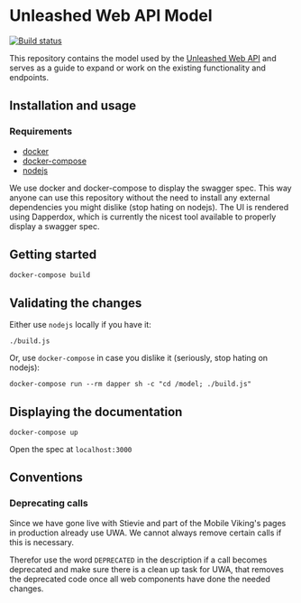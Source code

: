 # Unleashed Web API Model

[![Build status][build-status-badge]][build-status]

This repository contains the model used by the [Unleashed Web API][uwa] and serves as a guide to expand or work on the existing functionality and endpoints.

## Installation and usage

### Requirements

- [docker][docker]
- [docker-compose][compose]
- [nodejs][node]

We use docker and docker-compose to display the swagger spec. This way anyone can use this repository without the need to install any external dependencies you might dislike (stop hating on nodejs). The UI is rendered using Dapperdox, which is currently the nicest tool available to properly display a swagger spec.

## Getting started

    docker-compose build

## Validating the changes

Either use `nodejs` locally if you have it:

    ./build.js

Or, use `docker-compose` in case you dislike it (seriously, stop hating on nodejs):

    docker-compose run --rm dapper sh -c "cd /model; ./build.js"

## Displaying the documentation

    docker-compose up

Open the spec at `localhost:3000`

## Conventions

### Deprecating calls

Since we have gone live with Stievie and part of the Mobile Viking's pages in production already use UWA. We cannot always remove certain calls if this is necessary.

Therefor use the word `DEPRECATED` in the description if a call becomes deprecated and make sure there is a clean up task for UWA, that removes the deprecated code once all web components have done the needed changes.

[build-status-badge]: https://travis-ci.org/vikingco/unleashed-web-api-model.svg?branch=master
[build-status]: https://travis-ci.org/vikingco/unleashed-web-api-model
[uwa]: https://api.unleashed.be
[docker]: https://www.docker.com/
[compose]: https://docs.docker.com/compose/install/
[node]: https://nodejs.org/en/

